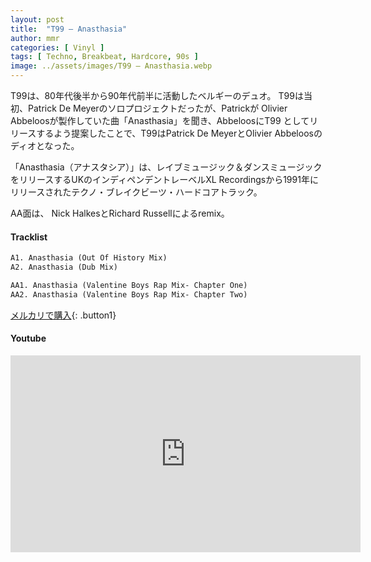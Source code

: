 ```yaml
---
layout: post
title:  "T99 – Anasthasia"
author: mmr
categories: [ Vinyl ]
tags: [ Techno, Breakbeat, Hardcore, 90s ]
image: ../assets/images/T99 – Anasthasia.webp
---
```


T99は、80年代後半から90年代前半に活動したベルギーのデュオ。
T99は当初、Patrick De Meyerのソロプロジェクトだったが、Patrickが Olivier Abbeloosが製作していた曲「Anasthasia」を聞き、AbbeloosにT99 としてリリースするよう提案したことで、T99はPatrick De MeyerとOlivier Abbeloosのディオとなった。

「Anasthasia（アナスタシア）」は、レイブミュージック＆ダンスミュージックをリリースするUKのインディペンデントレーベルXL Recordingsから1991年にリリースされたテクノ・ブレイクビーツ・ハードコアトラック。

AA面は、 Nick HalkesとRichard Russellによるremix。

#### Tracklist
```md
A1. Anasthasia (Out Of History Mix)
A2. Anasthasia (Dub Mix)

AA1. Anasthasia (Valentine Boys Rap Mix- Chapter One)
AA2. Anasthasia (Valentine Boys Rap Mix- Chapter Two)
```

[メルカリで購入](https://jp.mercari.com/item/m38328257498?afid=6142608987){: .button1}

#### Youtube 
<iframe width="560" height="315" src="https://www.youtube.com/embed/D6G2HTWfpUo?si=PZm-XStxipvFLgyd" title="YouTube video player" frameborder="0" allow="accelerometer; autoplay; clipboard-write; encrypted-media; gyroscope; picture-in-picture; web-share" referrerpolicy="strict-origin-when-cross-origin" allowfullscreen></iframe>